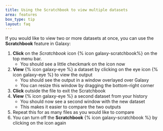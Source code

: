 ```yaml
---
title: Using the Scratchbook to view multiple datasets
area: features
box_type: tip
layout: faq
---
```


If you would like to view two or more datasets at once, you can use the **Scratchbook** feature in Galaxy:
  1. **Click** on the *Scratchbook* icon {% icon galaxy-scratchbook%} on the top menu bar.
     - You should see a little checkmark on the icon now
  2. **View** {% icon galaxy-eye %} a dataset by clicking on the eye icon {% icon galaxy-eye %} to view the output
     - You should see the output in a window overlayed over Galaxy
     - You can resize this window by dragging the bottom-right corner
  3. **Click** outside the file to exit the Scratchbook
  4. **View** {% icon galaxy-eye %} a second dataset from your history
     - You should now see a second window with the new dataset
     - This makes it easier to compare the two outputs
  5. Repeat this for as many files as you would like to compare
  6. You can turn off the **Scratchbook** {% icon galaxy-scratchbook %} by clicking on the icon again
